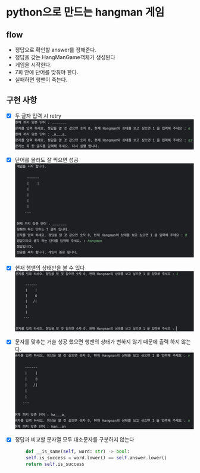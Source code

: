 # python으로 만드는 hangman 게임

## flow
- 정답으로 확인할 answer를 정해준다.
- 정답을 갖는 HangManGame객체가 생성된다
- 게임을 시작한다.
- 7회 안에 단어를 맞춰야 한다.
- 실패하면 행맨이 죽는다.


## 구현 사항

- [x] 두 글자 입력 시 retry
    ![img.png](img.png)
- [x] 단어를 몰라도 잘 찍으면 성공
    ![img_3.png](img_3.png)
- [x] 현재 행맨의 상태만을 볼 수 있다
    ![img_1.png](img_1.png)
- [x] 문자를 맞추는 거슬 성공 했으면 행맨의 상태가 변하지 않기 때문에 출력 하지 않는다.
    ![img_2.png](img_2.png)
- [x] 정답과 비교할 문자열 모두 대소문자를 구분하지 않는다
    ``` python
        def __is_same(self, word: str) -> bool:
        self.is_success = word.lower() == self.answer.lower()
        return self.is_success
    ```


